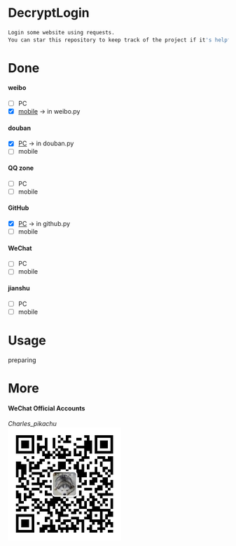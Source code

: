 # DecryptLogin
```sh
Login some website using requests.
You can star this repository to keep track of the project if it's helpful for you, thank you for your support.
```

# Done
#### weibo
- [ ] PC
- [x] [mobile](https://m.weibo.cn/) -> in weibo.py
#### douban
- [x] [PC](https://www.douban.com/) -> in douban.py
- [ ] mobile
#### QQ zone
- [ ] PC
- [ ] mobile
#### GitHub
- [x] [PC](https://github.com/) -> in github.py
- [ ] mobile
#### WeChat
- [ ] PC
- [ ] mobile
#### jianshu
- [ ] PC
- [ ] mobile

# Usage
preparing

# More
#### WeChat Official Accounts
*Charles_pikachu*  
![img](pikachu.jpg)